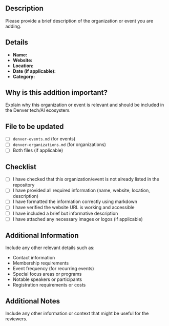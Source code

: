 ## Description

Please provide a brief description of the organization or event you are adding.

## Details

- **Name:** <!-- Organization/Event name -->
- **Website:** <!-- URL -->
- **Location:** <!-- City, State -->
- **Date (if applicable):** <!-- Event date(s) -->
- **Category:** <!-- e.g., Technology, AI, Community, Educational Institution, Government -->

## Why is this addition important?

Explain why this organization or event is relevant and should be included in the Denver tech/AI ecosystem.

## File to be updated

- [ ] `denver-events.md` (for events)
- [ ] `denver-organizations.md` (for organizations)
- [ ] Both files (if applicable)

## Checklist

- [ ] I have checked that this organization/event is not already listed in the repository
- [ ] I have provided all required information (name, website, location, description)
- [ ] I have formatted the information correctly using markdown
- [ ] I have verified the website URL is working and accessible
- [ ] I have included a brief but informative description
- [ ] I have attached any necessary images or logos (if applicable)

## Additional Information

Include any other relevant details such as:
- Contact information
- Membership requirements
- Event frequency (for recurring events)
- Special focus areas or programs
- Notable speakers or participants
- Registration requirements or costs

## Additional Notes

Include any other information or context that might be useful for the reviewers.
